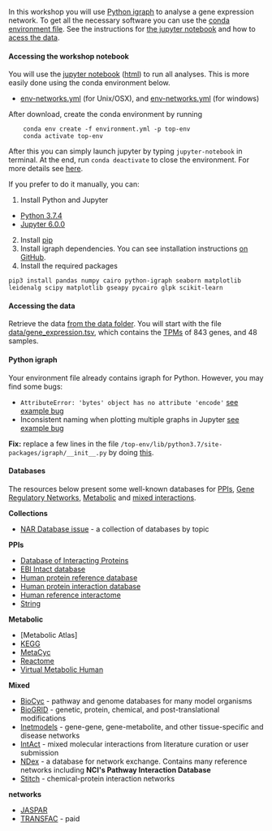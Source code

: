 
In this workshop you will use [Python igraph][1] to analyse a gene expression network. To get all the
necessary software you can use the [conda environment file](../environment.yml). See the instructions
for [the jupyter notebook](#accessing-the-workshop-notebook) and how to [acess the data](#accessing-the-data).


#### Accessing the workshop notebook

You will use the [jupyter notebook](lab.ipynb) ([html](lab.html)) to run all analyses. This is more
easily done using the conda environment below.

- [env-networks.yml][19] (for Unix/OSX), and [env-networks.yml][17] (for windows)

After download, create the conda environment by running
```
	conda env create -f environment.yml -p top-env
	conda activate top-env
```

After this you can simply launch jupyter by typing `jupyter-notebook` in 
terminal. At the end, run `conda deactivate` to close the environment. For more details see [here][5].  

If you prefer to do it manually, you can:
1. Install Python and Jupyter
- [Python 3.7.4](https://www.python.org/downloads/)
- [Jupyter 6.0.0](https://jupyter-notebook.readthedocs.io/en/stable/)
2. Install [pip][6]
3. Install igraph dependencies. You can see installation instructions [on GitHub][1].
4. Install the required packages 
```
pip3 install pandas numpy cairo python-igraph seaborn matplotlib leidenalg scipy matplotlib gseapy pycairo glpk scikit-learn
```

#### Accessing the data
Retrieve the data [from the data folder](data.zip). You will start with the file [data/gene_expression.tsv](data/gene_expression.tsv), which contains the [TPMs][7] of 843 genes, and 48 samples.

#### Python igraph

Your environment file already contains igraph for Python. However, you may find some bugs:
- `AttributeError: 'bytes' object has no attribute 'encode'` [see example bug][2]
- Inconsistent naming when plotting multiple graphs in Jupyter [see example bug][3]

**Fix:** replace a few lines in the file `/top-env/lib/python3.7/site-packages/igraph/__init__.py` by doing [this][4].


#### Databases

The resources below present some well-known databases for [PPIs](#ppis), [Gene Regulatory Networks](#gene-regulatory-networks), [Metabolic](#metabolic) and [mixed interactions](#mixed).

**Collections**  
- [NAR Database issue][13] - a collection of databases by topic

**PPIs**  
- [Database of Interacting Proteins][12]
- [EBI Intact database](http://string-db.org/)
- [Human protein reference database](http://www.hprd.org/)
- [Human protein interaction database](http://wilab.inha.ac.kr/hpid/webforms/intro.aspx)
- [Human reference interactome](http://interactome.baderlab.org/)
- [String](https://string-db.org/cgi/input.pl) 

**Metabolic**  
- [Metabolic Atlas]
- [KEGG][15]
- [MetaCyc][14]
- [Reactome][8]
- [Virtual Metabolic Human][9]


**Mixed**  
- [BioCyc][10] - pathway and genome databases for many model organisms
- [BioGRID](https://thebiogrid.org/) - genetic, protein, chemical, and post-translational modifications
- [Inetmodels](http://inetmodels.com/) - gene-gene, gene-metabolite, and other tissue-specific and disease networks
- [IntAct](https://www.ebi.ac.uk/intact/) - mixed molecular interactions from literature curation or user submission
- [NDex][11] - a database for network exchange. Contains many reference networks including **NCI's Pathway Interaction Database**
- [Stitch](http://stitch.embl.de/) - chemical-protein interaction networks

**networks**  
- [JASPAR](http://jaspar.genereg.net/)
- [TRANSFAC](http://genexplain.com/transfac/) - paid


[1]: https://github.com/igraph/python-igraph
[2]: https://github.com/igraph/python-igraph/issues/88#issuecomment-275945879
[3]: https://github.com/igraph/python-igraph/issues/243#issue-484047476
[4]: https://github.com/igraph/python-igraph/pull/148/files
[5]: ../conda_instructions.md
[6]: https://pip.readthedocs.io/en/latest/installing/
[7]: https://www.rna-seqblog.com/rpkm-fpkm-and-tpm-clearly-explained/
[8]: http://www.reactome.org
[9]: https://www.vmh.life/#home
[10]: http://biocyc.org/
[11]: https://home.ndexbio.org/index/
[12]: https://dip.doe-mbi.ucla.edu/dip/Main.cgi
[13]: http://www.oxfordjournals.org/nar/database/c
[14]: https://metacyc.org/
[15]: https://www.genome.jp/kegg/
[16]: https://www.metabolicatlas.org/
[17]: env-networks_windows.yml
[19]: env-networks.yml
